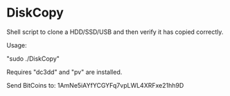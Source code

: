 # DiskCopy
Shell script to clone a HDD/SSD/USB and then verify it has copied correctly.

Usage:

"sudo ./DiskCopy"

Requires "dc3dd" and "pv" are installed.

Send BitCoins to: 1AmNe5iAYfYCGYFq7vpLWL4XRFxe21hh9D
